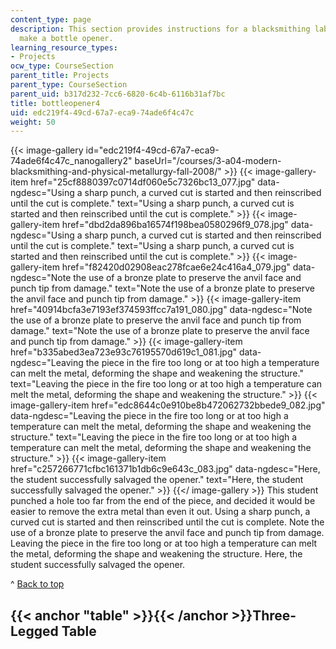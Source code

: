 ```yaml
---
content_type: page
description: This section provides instructions for a blacksmithing lab project to
  make a bottle opener.
learning_resource_types:
- Projects
ocw_type: CourseSection
parent_title: Projects
parent_type: CourseSection
parent_uid: b317d232-7cc6-6820-6c4b-6116b31af7bc
title: bottleopener4
uid: edc219f4-49cd-67a7-eca9-74ade6f4c47c
weight: 50
---
```

{{< image-gallery id="edc219f4-49cd-67a7-eca9-74ade6f4c47c_nanogallery2" baseUrl="/courses/3-a04-modern-blacksmithing-and-physical-metallurgy-fall-2008/" >}}
{{< image-gallery-item href="25cf8880397c0714df060e5c7326bc13_077.jpg" data-ngdesc="Using a sharp punch, a curved cut is started and then reinscribed until the cut is complete." text="Using a sharp punch, a curved cut is started and then reinscribed until the cut is complete." >}}
{{< image-gallery-item href="dbd2da896ba16574f198bea0580296f9_078.jpg" data-ngdesc="Using a sharp punch, a curved cut is started and then reinscribed until the cut is complete." text="Using a sharp punch, a curved cut is started and then reinscribed until the cut is complete." >}}
{{< image-gallery-item href="f82420d02908eac278fcae6e24c416a4_079.jpg" data-ngdesc="Note the use of a bronze plate to preserve the anvil face and punch tip from damage." text="Note the use of a bronze plate to preserve the anvil face and punch tip from damage." >}}
{{< image-gallery-item href="40914bcfa3e7193ef374593ffcc7a191_080.jpg" data-ngdesc="Note the use of a bronze plate to preserve the anvil face and punch tip from damage." text="Note the use of a bronze plate to preserve the anvil face and punch tip from damage." >}}
{{< image-gallery-item href="b335abed3ea723e93c76195570d619c1_081.jpg" data-ngdesc="Leaving the piece in the fire too long or at too high a temperature can melt the metal, deforming the shape and weakening the structure." text="Leaving the piece in the fire too long or at too high a temperature can melt the metal, deforming the shape and weakening the structure." >}}
{{< image-gallery-item href="edc8644c0e910be8b472062732bbede9_082.jpg" data-ngdesc="Leaving the piece in the fire too long or at too high a temperature can melt the metal, deforming the shape and weakening the structure." text="Leaving the piece in the fire too long or at too high a temperature can melt the metal, deforming the shape and weakening the structure." >}}
{{< image-gallery-item href="c257266771cfbc161371b1db6c9e643c_083.jpg" data-ngdesc="Here, the student successfully salvaged the opener." text="Here, the student successfully salvaged the opener." >}}
{{</ image-gallery >}}
This student punched a hole too far from the end of the piece, and decided it would be easier to remove the extra metal than even it out. Using a sharp punch, a curved cut is started and then reinscribed until the cut is complete. Note the use of a bronze plate to preserve the anvil face and punch tip from damage. Leaving the piece in the fire too long or at too high a temperature can melt the metal, deforming the shape and weakening the structure. Here, the student successfully salvaged the opener.

^ [Back to top](#top)

{{< anchor "table" >}}{{< /anchor >}}Three-Legged Table
-------------------------------------------------------